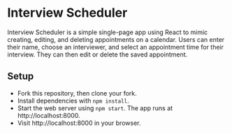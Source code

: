 # Interview Scheduler
Interview Scheduler is a simple single-page app using React to mimic creating, editing, and deleting appointments on a calendar. Users can enter their name, choose an interviewer, and select an appointment time for their interview. They can then edit or delete the saved appointment.

## Setup
* Fork this repository, then clone your fork.
* Install dependencies with `npm install`.
* Start the web server using `npm start`. The app runs at http://localhost:8000.
* Visit http://localhost:8000 in your browser.
